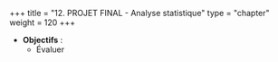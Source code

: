 +++
title = "12. PROJET FINAL - Analyse statistique"
type = "chapter"
weight = 120
+++


- **Objectifs** : 
  - Évaluer 













